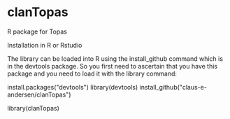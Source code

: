 # clanTopas
R package for Topas

Installation in R or Rstudio

The library can be loaded into R using the install_github command which is in the devtools package. So you first need to ascertain that you have this package and you need to load it with the library command:

install.packages("devtools")
library(devtools)
install_github("claus-e-andersen/clanTopas")

library(clanTopas)
